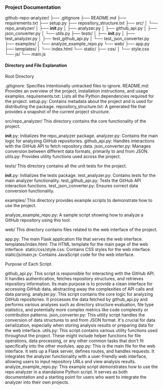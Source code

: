 ### Project Documentation 

github-repo-analyzer/
├── .gitignore
├── README.md
├── requirements.txt
├── setup.py
├── repository_structure.txt
├── src/
│   └── repo_analyzer/
│       ├── __init__.py
│       ├── analyzer.py
│       ├── github_api.py
│       ├── json_converter.py
│       └── utils.py
├── tests/
│   ├── __init__.py
│   ├── test_analyzer.py
│   ├── test_github_api.py
│   └── test_json_converter.py
├── examples/
│   └── analyze_example_repo.py
└── web/
    ├── app.py
    ├── templates/
    │   └── index.html
    └── static/
        ├── css/
        │   └── style.css
        └── js/
            └── main.js


#### Directory and File Explanation 

Root Directory

.gitignore: Specifies intentionally untracked files to ignore.
README.md: Provides an overview of the project, installation instructions, and usage examples.
requirements.txt: Lists all the Python dependencies required for the project.
setup.py: Contains metadata about the project and is used for distributing the package.
repository_structure.txt: A generated file that provides a snapshot of the current project structure.

src/repo_analyzer/
This directory contains the core functionality of the project.

__init__.py: Initializes the repo_analyzer package.
analyzer.py: Contains the main logic for analyzing GitHub repositories.
github_api.py: Handles interactions with the GitHub API to fetch repository data.
json_converter.py: Manages conversion between different data formats, primarily to and from JSON.
utils.py: Provides utility functions used across the project.

tests/
This directory contains all the unit tests for the project.

__init__.py: Initializes the tests package.
test_analyzer.py: Contains tests for the main analyzer functionality.
test_github_api.py: Tests the GitHub API interaction functions.
test_json_converter.py: Ensures correct data conversion functionality.

examples/
This directory provides example scripts to demonstrate how to use the project.

analyze_example_repo.py: A sample script showing how to analyze a GitHub repository using this tool.

web/
This directory contains files related to the web interface of the project.

app.py: The main Flask application file that serves the web interface.
templates/index.html: The HTML template for the main page of the web interface.
static/css/style.css: Contains CSS styles for the web interface.
static/js/main.js: Contains JavaScript code for the web interface.

Purpose of Each Script

github_api.py: This script is responsible for interacting with the GitHub API. It handles authentication, fetches repository structures, and retrieves repository information. Its main purpose is to provide a clean interface for accessing GitHub data, abstracting away the complexities of API calls and data parsing.
analyzer.py: This script contains the core logic for analyzing GitHub repositories. It processes the data fetched by github_api.py and performs various analyses such as directory structure evaluation, file type statistics, and potentially more complex metrics like code complexity or contribution patterns.
json_converter.py: This utility script handles the conversion of data structures to and from JSON format. It's crucial for data serialization, especially when storing analysis results or preparing data for the web interface.
utils.py: This script contains various utility functions used throughout the project. These might include helper functions for file operations, data processing, or any other common tasks that don't fit specifically into the other modules.
app.py: This is the main file for the web interface. It sets up a Flask server, defines routes, and handles requests. It integrates the analyzer functionality with a user-friendly web interface, allowing users to input repository URLs and view analysis results.
analyze_example_repo.py: This example script demonstrates how to use the repo analyzer in a standalone Python script. It serves as both documentation and a starting point for users who want to integrate the analyzer into their own projects.
